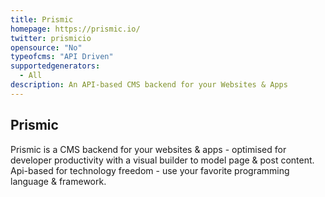 ```yaml
---
title: Prismic
homepage: https://prismic.io/
twitter: prismicio
opensource: "No"
typeofcms: "API Driven"
supportedgenerators:
  - All
description: An API-based CMS backend for your Websites & Apps
---
```

## Prismic

Prismic is a CMS backend for your websites & apps - optimised for developer productivity with a visual builder to model page & post content. Api-based for technology freedom - use your favorite programming language & framework.

